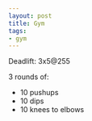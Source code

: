 ```yaml
---
layout: post
title: Gym
tags:
- gym
---
```


Deadlift: 3x5@255

3 rounds of:

- 10 pushups
- 10 dips
- 10 knees to elbows
